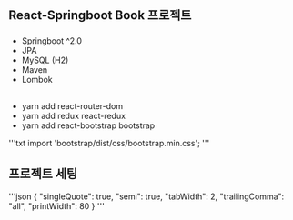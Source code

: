 ## React-Springboot Book 프로젝트

###

- Springboot ^2.0
- JPA
- MySQL (H2)
- Maven
- Lombok

##

- yarn add react-router-dom
- yarn add redux react-redux
- yarn add react-bootstrap bootstrap

'''txt
import 'bootstrap/dist/css/bootstrap.min.css';
'''

## 프로젝트 세팅

'''json
{
"singleQuote": true,
"semi": true,
"tabWidth": 2,
"trailingComma": "all",
"printWidth": 80
}
'''
